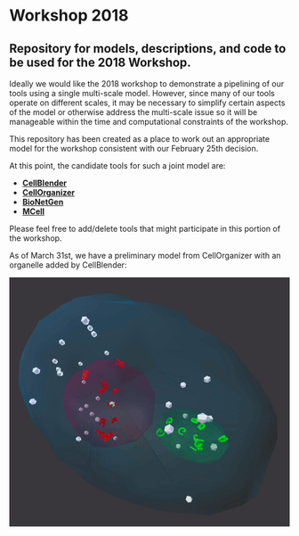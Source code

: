 # Workshop 2018
## Repository for models, descriptions, and code to be used for the 2018 Workshop.

Ideally we would like the 2018 workshop to demonstrate a pipelining of our tools using a single multi-scale model. However, since many of our tools operate on different scales, it may be necessary to simplify certain aspects of the model or otherwise address the multi-scale issue so it will be manageable within the time and computational constraints of the workshop.

This repository has been created as a place to work out an appropriate model for the workshop consistent with our February 25th decision.

At this point, the candidate tools for such a joint model are:

* **[CellBlender](cellblender)**
* **[CellOrganizer](cellorganizer)**
* **[BioNetGen](bionetgen)**
* **[MCell](mcell)**

Please feel free to add/delete tools that might participate in this portion of the workshop.

As of March 31st, we have a preliminary model from CellOrganizer with an organelle added by CellBlender:

![Cell1 in CellBlender/MCell](cellblender/Cell1_Test1.gif?raw=true "Cell1 in CellBlender/MCell")


